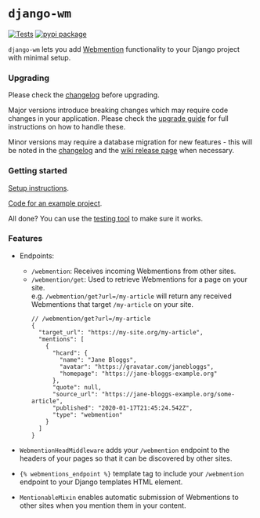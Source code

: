 # `django-wm`

[![Tests](https://github.com/beatonma/django-wm/actions/workflows/runtests.yml/badge.svg)](https://github.com/beatonma/django-wm/actions/workflows/runtests.yml) [![pypi package](https://badge.fury.io/py/django-wm.svg)](https://badge.fury.io/py/django-wm)

`django-wm` lets you add [Webmention](https://indieweb.org/Webmention) functionality to your Django project with minimal setup.


### Upgrading

Please check the [changelog](./CHANGELOG.md) before upgrading.

Major versions introduce breaking changes which may require code changes in your application. Please check the [upgrade guide](https://github.com/beatonma/django-wm/wiki/Upgrading) for full instructions on how to handle these.

Minor versions may require a database migration for new features - this will be noted in the [changelog](./CHANGELOG.md) and the [wiki release page](https://github.com/beatonma/django-wm/wiki/Releases) when necessary.


### Getting started
[Setup instructions](https://github.com/beatonma/django-wm/wiki/Guide_Getting-started).

[Code for an example project](./sample-project).

All done? You can use the [testing tool](https://beatonma.org/webmentions_tester/) to make sure it works.


### Features
- Endpoints:
  - `/webmention`: Receives incoming Webmentions from other sites.
  - `/webmention/get`: Used to retrieve Webmentions for a page on your site.  
    e.g. `/webmention/get?url=/my-article` will return any received Webmentions that target `/my-article` on your site.
    ```json5
    // /webmention/get?url=/my-article
    {
      "target_url": "https://my-site.org/my-article",
      "mentions": [
        {
          "hcard": {
            "name": "Jane Bloggs",
            "avatar": "https://gravatar.com/janebloggs",
            "homepage": "https://jane-bloggs-example.org"
          },
          "quote": null,
          "source_url": "https://jane-bloggs-example.org/some-article",
          "published": "2020-01-17T21:45:24.542Z",
          "type": "webmention"
        }
      ]
    }
    ```

- `WebmentionHeadMiddleware` adds your `/webmention` endpoint to the headers of your pages so that it can be discovered by other sites.

- `{% webmentions_endpoint %}` template tag to include your `/webmention` endpoint to your Django templates <head> HTML element.

- `MentionableMixin` enables automatic submission of Webmentions to other sites when you mention them in your content.
